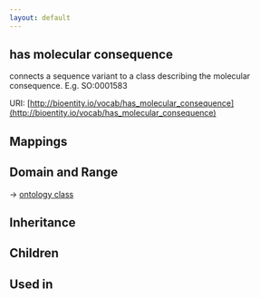 ```yaml
---
layout: default
---
```


## has molecular consequence


connects a sequence variant to a class describing the molecular consequence. E.g.  SO:0001583

URI: [http://bioentity.io/vocab/has_molecular_consequence](http://bioentity.io/vocab/has_molecular_consequence)
## Mappings


## Domain and Range

 -> [ontology class](OntologyClass.html)

## Inheritance


## Children


## Used in

